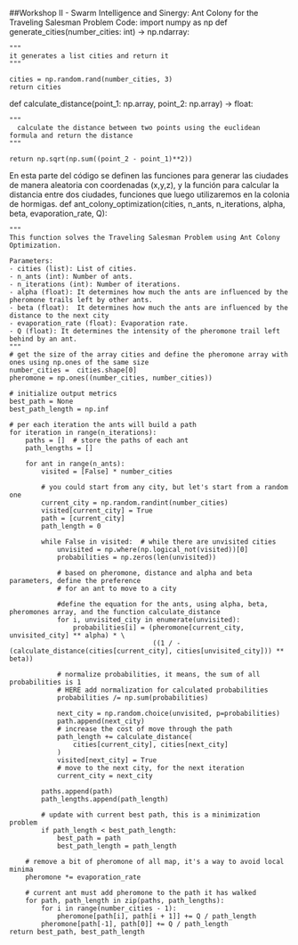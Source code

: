 ##Workshop II - Swarm Intelligence and Sinergy: Ant Colony for the Traveling Salesman Problem
Code: 
import numpy as np
def generate_cities(number_cities: int) -> np.ndarray:

    """
    it generates a list cities and return it
    """

    cities = np.random.rand(number_cities, 3)
    return cities

def calculate_distance(point_1: np.array, point_2: np.array) -> float:

    """
      calculate the distance between two points using the euclidean formula and return the distance
    """

    return np.sqrt(np.sum((point_2 - point_1)**2))

En esta parte del código se definen las funciones para generar las ciudades de manera aleatoria con coordenadas (x,y,z), y la función para calcular la distancia entre dos ciudades, funciones que luego utilizaremos en la colonia de hormigas.
def ant_colony_optimization(cities, n_ants, n_iterations, alpha, beta, evaporation_rate, Q):

    """
    This function solves the Traveling Salesman Problem using Ant Colony Optimization.

    Parameters:
    - cities (list): List of cities.
    - n_ants (int): Number of ants.
    - n_iterations (int): Number of iterations.
    - alpha (float): It determines how much the ants are influenced by the pheromone trails left by other ants.
    - beta (float):  It determines how much the ants are influenced by the distance to the next city
    - evaporation_rate (float): Evaporation rate.
    - Q (float): It determines the intensity of the pheromone trail left behind by an ant.
    """
    # get the size of the array cities and define the pheromone array with ones using np.ones of the same size
    number_cities =  cities.shape[0]
    pheromone = np.ones((number_cities, number_cities))

    # initialize output metrics
    best_path = None
    best_path_length = np.inf

    # per each iteration the ants will build a path
    for iteration in range(n_iterations):
        paths = []  # store the paths of each ant
        path_lengths = []

        for ant in range(n_ants):
            visited = [False] * number_cities

            # you could start from any city, but let's start from a random one
            current_city = np.random.randint(number_cities)
            visited[current_city] = True
            path = [current_city]
            path_length = 0

            while False in visited:  # while there are unvisited cities
                unvisited = np.where(np.logical_not(visited))[0]
                probabilities = np.zeros(len(unvisited))

                # based on pheromone, distance and alpha and beta parameters, define the preference
                # for an ant to move to a city

                #define the equation for the ants, using alpha, beta, pheromones array, and the function calculate_distance
                for i, unvisited_city in enumerate(unvisited):
                    probabilities[i] = (pheromone[current_city, unvisited_city] ** alpha) * \
                                        ((1 / -(calculate_distance(cities[current_city], cities[unvisited_city])) ** beta))

                # normalize probabilities, it means, the sum of all probabilities is 1
                # HERE add normalization for calculated probabilities
                probabilities /= np.sum(probabilities)

                next_city = np.random.choice(unvisited, p=probabilities)
                path.append(next_city)
                # increase the cost of move through the path
                path_length += calculate_distance(
                    cities[current_city], cities[next_city]
                )
                visited[next_city] = True
                # move to the next city, for the next iteration
                current_city = next_city

            paths.append(path)
            path_lengths.append(path_length)

            # update with current best path, this is a minimization problem
            if path_length < best_path_length:
                best_path = path
                best_path_length = path_length

        # remove a bit of pheromone of all map, it's a way to avoid local minima
        pheromone *= evaporation_rate

        # current ant must add pheromone to the path it has walked
        for path, path_length in zip(paths, path_lengths):
            for i in range(number_cities - 1):
                pheromone[path[i], path[i + 1]] += Q / path_length
            pheromone[path[-1], path[0]] += Q / path_length
    return best_path, best_path_length



